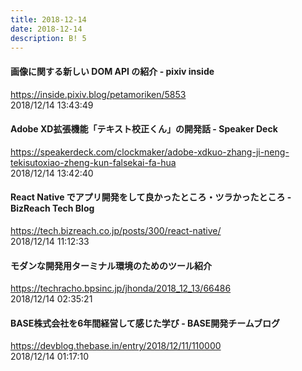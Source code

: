 ```yaml
---
title: 2018-12-14
date: 2018-12-14
description: B! 5
---
```


#### 画像に関する新しい DOM API の紹介 - pixiv inside
https://inside.pixiv.blog/petamoriken/5853<br>
2018/12/14 13:43:49<br>


#### Adobe XD拡張機能「テキスト校正くん」の開発話 - Speaker Deck
https://speakerdeck.com/clockmaker/adobe-xdkuo-zhang-ji-neng-tekisutoxiao-zheng-kun-falsekai-fa-hua<br>
2018/12/14 13:42:40<br>


#### React Native でアプリ開発をして良かったところ・ツラかったところ - BizReach Tech Blog
https://tech.bizreach.co.jp/posts/300/react-native/<br>
2018/12/14 11:12:33<br>


#### モダンな開発用ターミナル環境のためのツール紹介
https://techracho.bpsinc.jp/jhonda/2018_12_13/66486<br>
2018/12/14 02:35:21<br>


#### BASE株式会社を6年間経営して感じた学び - BASE開発チームブログ
https://devblog.thebase.in/entry/2018/12/11/110000<br>
2018/12/14 01:17:10<br>


